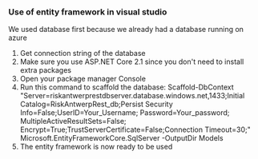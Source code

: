 ### Use of entity framework in visual studio

We used database first because we already had a database running on azure

1. Get connection string of the database
2. Make sure you use ASP.NET Core 2.1 since you don't need to install extra packages
3. Open your package manager Console
4. Run this command to scaffold the database: Scaffold-DbContext "Server=riskantwerprestdbserver.database.windows.net,1433;Initial Catalog=RiskAntwerpRest_db;Persist Security Info=False;UserID=Your_Username; Password=Your_password; MultipleActiveResultSets=False; Encrypt=True;TrustServerCertificate=False;Connection Timeout=30;" Microsoft.EntityFrameworkCore.SqlServer -OutputDir Models
5. The entity framework is now ready to be used
